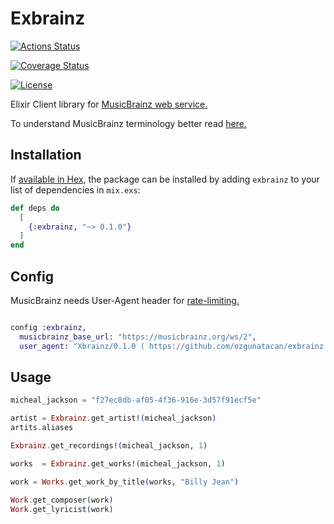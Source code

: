 # Exbrainz

[![Actions Status](https://github.com/ozgunatacan/exbrainz/workflows/Build/badge.svg)](https://github.com/ozgunatacan/exbrainz/actions)

[![Coverage Status](https://coveralls.io/repos/github/ozgunatacan/exbrainz/badge.svg?branch=master)](https://coveralls.io/github/ozgunatacan/exbrainz?branch=master)

[![License](https://img.shields.io/github/license/ozgunatacan/exbrainz)](https://github.com/ozgunatacan/exbrainz/LICENSE)


Elixir Client library for [MusicBrainz web service.](https://musicbrainz.org/doc/Development/JSON_Web_Service)

To understand MusicBrainz terminology better read [here.](https://musicbrainz.org/doc/Terminology)

## Installation

If [available in Hex](https://hex.pm/docs/publish), the package can be installed
by adding `exbrainz` to your list of dependencies in `mix.exs`:

```elixir
def deps do
  [
    {:exbrainz, "~> 0.1.0"}
  ]
end
```

## Config

MusicBrainz needs User-Agent header for [rate-limiting.](https://musicbrainz.org/doc/XML_Web_Service/Rate_Limiting)

```elixir

config :exbrainz,
  musicbrainz_base_url: "https://musicbrainz.org/ws/2",
  user_agent: "Xbrainz/0.1.0 ( https://github.com/ozgunatacan/exbrainz )"

```
## Usage

```elixir
micheal_jackson = "f27ec8db-af05-4f36-916e-3d57f91ecf5e"

artist = Exbrainz.get_artist!(micheal_jackson)
artits.aliases

Exbrainz.get_recordings!(micheal_jackson, 1)

works  = Exbrainz.get_works!(micheal_jackson, 1)

work = Works.get_work_by_title(works, "Billy Jean")

Work.get_composer(work) 
Work.get_lyricist(work) 
 
```
